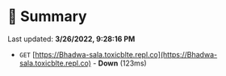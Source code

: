 # 📖 Summary
Last updated: **3/26/2022, 9:28:16 PM**

- `GET` [https://Bhadwa-sala.toxicblte.repl.co](https://Bhadwa-sala.toxicblte.repl.co) - **Down** (123ms)

